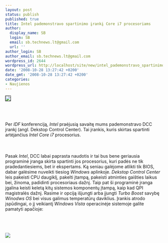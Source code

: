 ```yaml
---
layout: post
status: publish
published: true
title: Intel pademonstravo spartinimo įrankį Core i7 procesoriams
author:
  display_name: SB
  login: SB
  email: sb.technews.lt@gmail.com
  url: ''
author_login: SB
author_email: sb.technews.lt@gmail.com
wordpress_id: 2644
wordpress_url: http://localhost/site/new/intel_pademonstravo_spartinimo_iranki_core_i7_procesoriams/
date: '2008-10-28 13:27:42 +0200'
date_gmt: '2008-10-28 13:27:42 +0200'
categories:
- Naujienos
---
```

<div class="imgright"><img src="http://tbn0.google.com/images?q=tbn:-M-MDYWxaIyY_M:http://farm4.static.flickr.com/3270/2759322906_8ba40ea6a2.jpg" border="1"></div>
<p><br><br />
<br>Per <i>IDF</i> konferenciją, <i>Intel</i> praėjusią savaitę mums pademonstravo DCC įrankį (angl. Dekstop Control Center). Tai įrankis, kuris skirtas spartinti artėjančius <i>Intel Core i7</i> procesorius.<br />
<br><br />
<br>Pasak <i>Intel</i>, DCC labai paprasta naudotis ir tai bus bene geriausia programinė įranga skirta spartinti jos procesorius, kuri padės ne tik pradedantiesiems, bet ir ekspertams. Ką seniau galėjome atlikti tik BIOS, dabar galėsime nuveikti tiesiog <i>Windows</i> aplinkoje. <i>Dekstop Control Center</i> leis pakeisti CPU daugiklį, pakelti įtampą, pakeisti atminties gaišties laikus bei, žinoma, padidinti procesoriaus dažnį. Taip pat ši programinė įranga įgalina keisti keletą kitų sistemos komponentų įtampą, kaip kad QPI magistralės dažnį. Rasime ir opciją išjungti arba įjungti <i>Turbo Boost</i> savybę <i>Winodws OS</i> bei visus galimus temperatūrų daviklius. Įrankis atrodo įspūdingai, o jį veikiantį <i>Windows Vista</i> operacinėje sistemoje galite pamatyti apačioje:<br />
<br><br />
<br><br><img src="http://www.techpowerup.com/img/08-10-27/d75a09f6-fbdc-4302-a70b-13d417e24d99.jpg"><br><br />
<br><br />
<br><br />
<br></p>

